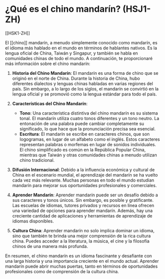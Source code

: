 # ¿Qué es el chino mandarín? (HSJ1-ZH)

[[HSK1-ZH]]

El [[chino]] mandarín, a menudo simplemente conocido como mandarín, es el idioma más hablado en el mundo en términos de hablantes nativos. Es la lengua oficial de China, Taiwán y Singapur, y también se habla en comunidades chinas de todo el mundo. A continuación, te proporcionaré más información sobre el chino mandarín:

1. **Historia del Chino Mandarín**: El mandarín es una forma de chino que se originó en el norte de China. Durante la historia de China, hubo diferentes dialectos y lenguas chinas habladas en varias regiones del país. Sin embargo, a lo largo de los siglos, el mandarín se convirtió en la lengua oficial y se promovió como la lengua estándar para todo el país.
    
2. **Características del Chino Mandarín**:
    
    - **Tono**: Una característica distintiva del chino mandarín es su sistema tonal. El mandarín utiliza cuatro tonos diferentes y un tono neutro. La entonación de una palabra puede cambiar completamente su significado, lo que hace que la pronunciación precisa sea esencial.
    - **Escritura**: El mandarín se escribe en caracteres chinos, que son logogramas, en lugar de un alfabeto como el inglés. Estos caracteres representan palabras o morfemas en lugar de sonidos individuales. El chino simplificado es común en la República Popular China, mientras que Taiwán y otras comunidades chinas a menudo utilizan chino tradicional.
3. **Difusión Internacional**: Debido a la influencia económica y cultural de China en el escenario mundial, el aprendizaje del mandarín se ha vuelto cada vez más relevante. Muchas personas en todo el mundo estudian mandarín para mejorar sus oportunidades profesionales y comerciales.
    
4. **Aprender Mandarín**: Aprender mandarín puede ser un desafío debido a sus caracteres y tonos únicos. Sin embargo, es posible y gratificante. Las escuelas de idiomas, tutores privados y recursos en línea ofrecen una variedad de opciones para aprender mandarín. Además, hay una creciente cantidad de aplicaciones y herramientas de aprendizaje de idiomas disponibles.
    
5. **Cultura China**: Aprender mandarín no solo implica dominar un idioma, sino que también te brinda una mejor comprensión de la rica cultura china. Puedes acceder a la literatura, la música, el cine y la filosofía chinos de una manera más profunda.
    

En resumen, el chino mandarín es un idioma fascinante y desafiante con una larga historia y una importancia creciente en el mundo actual. Aprender mandarín puede abrir muchas puertas, tanto en términos de oportunidades profesionales como de comprensión de la cultura china.